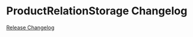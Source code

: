 # ProductRelationStorage Changelog

[Release Changelog](https://github.com/spryker/product-relation-storage/releases)
